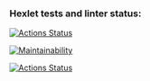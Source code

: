 ### Hexlet tests and linter status:
[![Actions Status](https://github.com/drylb/frontend-project-lvl2/workflows/hexlet-check/badge.svg)](https://github.com/drylb/frontend-project-lvl2/actions)

[![Maintainability](https://api.codeclimate.com/v1/badges/4f49d4221c38a3598e28/maintainability)](https://codeclimate.com/github/drylb/frontend-project-lvl2/maintainability)

[![Actions Status](https://github.com/drylb/frontend-project-lvl2/workflows/Node%20CI/badge.svg)](https://github.com/drylb/frontend-project-lvl2/actions)